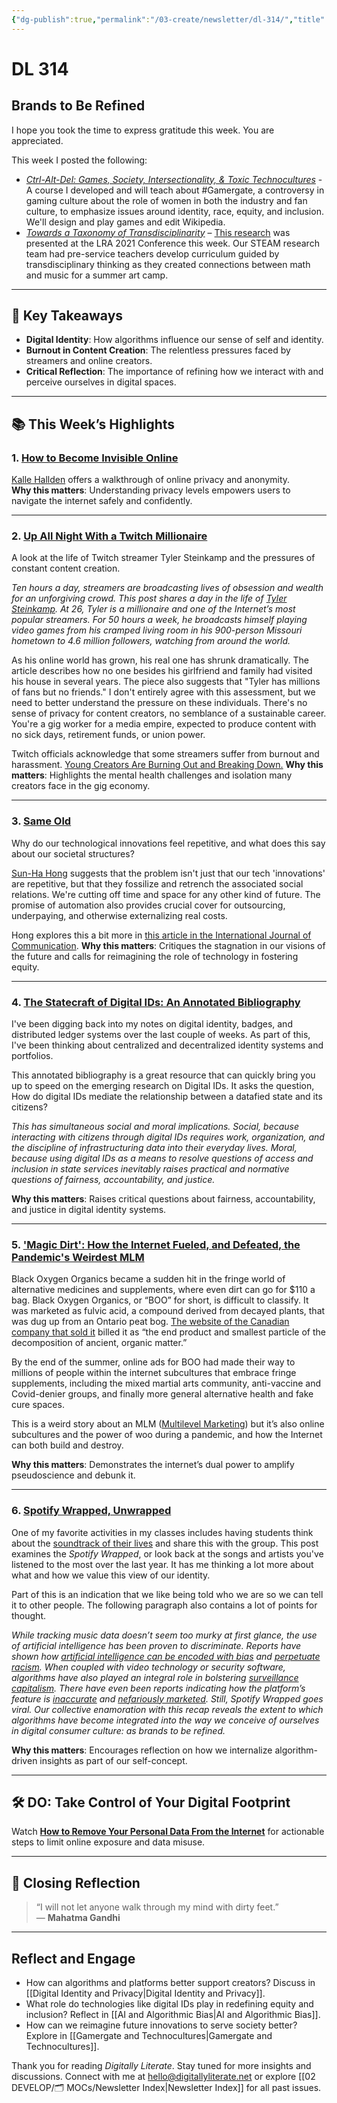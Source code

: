 ```yaml
---
{"dg-publish":true,"permalink":"/03-create/newsletter/dl-314/","title":"Brands to Be Refined","tags":["data","disinformation","education","identity","misinformation","social-media","twitch"],"created":"2021-12-05","updated":"2021-12-05"}
---
```



# DL 314

## Brands to Be Refined

I hope you took the time to express gratitude this week. You are appreciated.  

This week I posted the following:

- _[Ctrl-Alt-Del: Games, Society, Intersectionality, & Toxic Technocultures](https://wiobyrne.com/ctrl-alt-del/)_ - A course I developed and will teach about #Gamergate, a controversy in gaming culture about the role of women in both the industry and fan culture, to emphasize issues around identity, race, equity, and inclusion. We'll design and play games and edit Wikipedia.
- _[Towards a Taxonomy of Transdisciplinarity](https://docs.google.com/presentation/d/1W7X5smJ4tV7agxXwTpuphhtZOz90LTpAUk5RtcCEBeY/edit#slide=id.g35f391192_00)_ – [This research](https://docs.google.com/document/d/1IN65TBvZU_VltL5z50nlNh8BW-S5zAW4pWbTZ2FZBYQ/edit#heading=h.yrrd3q61b4bq) was presented at the LRA 2021 Conference this week. Our STEAM research team had pre-service teachers develop curriculum guided by transdisciplinary thinking as they created connections between math and music for a summer art camp.

---

## 🔖 Key Takeaways

- **Digital Identity**: How algorithms influence our sense of self and identity.  
- **Burnout in Content Creation**: The relentless pressures faced by streamers and online creators.  
- **Critical Reflection**: The importance of refining how we interact with and perceive ourselves in digital spaces.  

---

## 📚 This Week’s Highlights

### 1. **[How to Become Invisible Online](https://www.youtube.com/watch?v=S4E4yAktjug)**  
[Kalle Hallden](https://www.youtube.com/channel/UCWr0mx597DnSGLFk1WfvSkQ) offers a walkthrough of online privacy and anonymity.  
**Why this matters**: Understanding privacy levels empowers users to navigate the internet safely and confidently.

---

### 2. **[Up All Night With a Twitch Millionaire](https://www.washingtonpost.com/technology/2021-12-02/twitch-loltyler1-tyler-steinkamp/)**  
A look at the life of Twitch streamer Tyler Steinkamp and the pressures of constant content creation.  

*Ten hours a day, streamers are broadcasting lives of obsession and wealth for an unforgiving crowd. This post shares a day in the life of [Tyler Steinkamp](https://www.twitch.tv/loltyler1). At 26, Tyler is a millionaire and one of the Internet’s most popular streamers. For 50 hours a week, he broadcasts himself playing video games from his cramped living room in his 900-person Missouri hometown to 4.6 million followers, watching from around the world.*

As his online world has grown, his real one has shrunk dramatically. The article describes how no one besides his girlfriend and family had visited his house in several years. The piece also suggests that "Tyler has millions of fans but no friends." I don't entirely agree with this assessment, but we need to better understand the pressure on these individuals. There's no sense of privacy for content creators, no semblance of a sustainable career. You're a gig worker for a media empire, expected to produce content with no sick days, retirement funds, or union power.

Twitch officials acknowledge that some streamers suffer from burnout and harassment. [Young Creators Are Burning Out and Breaking Down.](https://www.nytimes.com/2021-06-08/style/creator-burnout-social-media.html)
**Why this matters**: Highlights the mental health challenges and isolation many creators face in the gig economy.

---

### 3. **[Same Old](https://reallifemag.com/same-old/)**  
Why do our technological innovations feel repetitive, and what does this say about our societal structures?  

[Sun-Ha Hong](https://sunhahong.wordpress.com/) suggests that the problem isn't just that our tech 'innovations' are repetitive, but that they fossilize and retrench the associated social relations. We're cutting off time and space for any other kind of future. The promise of automation also provides crucial cover for outsourcing, underpaying, and otherwise externalizing real costs.

Hong explores this a bit more in [this article in the International Journal of Communication](https://ijoc.org/index.php/ijoc/article/view/15697/3423).
**Why this matters**: Critiques the stagnation in our visions of the future and calls for reimagining the role of technology in fostering equity.

---

### 4. **[The Statecraft of Digital IDs: An Annotated Bibliography](https://points.datasociety.net/the-statecraft-of-digital-ids-an-annotated-bibliography-f1213963b120)**  
I've been digging back into my notes on digital identity, badges, and distributed ledger systems over the last couple of weeks. As part of this, I've been thinking about centralized and decentralized identity systems and portfolios.

This annotated bibliography is a great resource that can quickly bring you up to speed on the emerging research on Digital IDs. It asks the question, How do digital IDs mediate the relationship between a datafied state and its citizens?

_This has simultaneous social and moral implications. Social, because interacting with citizens through digital IDs requires work, organization, and the discipline of infrastructuring data into their everyday lives. Moral, because using digital IDs as a means to resolve questions of access and inclusion in state services inevitably raises practical and normative questions of fairness, accountability, and justice._

**Why this matters**: Raises critical questions about fairness, accountability, and justice in digital identity systems.

---

### 5. **['Magic Dirt': How the Internet Fueled, and Defeated, the Pandemic's Weirdest MLM](https://www.nbcnews.com/news/magic-dirt-internet-fueled-defeated-pandemics-weirdest-mlm-rcna6950)**  
Black Oxygen Organics became a sudden hit in the fringe world of alternative medicines and supplements, where even dirt can go for $110 a bag. Black Oxygen Organics, or “BOO” for short, is difficult to classify. It was marketed as fulvic acid, a compound derived from decayed plants, that was dug up from an Ontario peat bog. [The website of the Canadian company that sold it](https://archive.md/NeV6x) billed it as “the end product and smallest particle of the decomposition of ancient, organic matter.” 

By the end of the summer, online ads for BOO had made their way to millions of people within the internet subcultures that embrace fringe supplements, including the mixed martial arts community, anti-vaccine and Covid-denier groups, and finally more general alternative health and fake cure spaces. 

This is a weird story about an MLM ([Multilevel Marketing](https://en.wikipedia.org/wiki/Multi-level_marketing)) but it’s also online subcultures and the power of woo during a pandemic, and how the Internet can both build and destroy.

**Why this matters**: Demonstrates the internet’s dual power to amplify pseudoscience and debunk it.

---

### 6. **[Spotify Wrapped, Unwrapped](https://www.vox.com/culture/22814121/spotify-wrapped-2021-algorithm-data-privacy)**  
One of my favorite activities in my classes includes having students think about the [soundtrack of their lives](https://wiobyrne.com/soundtrack-of-your-life/) and share this with the group. This post examines the _Spotify Wrapped_, or look back at the songs and artists you've listened to the most over the last year. It has me thinking a lot more about what and how we value this view of our identity.

Part of this is an indication that we like being told who we are so we can tell it to other people. The following paragraph also contains a lot of points for thought.

_While tracking music data doesn’t seem too murky at first glance, the use of artificial intelligence has been proven to discriminate. Reports have shown how [artificial intelligence can be encoded with bias](https://www.nytimes.com/2015-07-10/upshot/when-algorithms-discriminate.html) and [perpetuate racism](https://www.vox.com/2018-04-03/17168256/google-racism-algorithms-technology). When coupled with video technology or security software, algorithms have also played an integral role in bolstering [surveillance capitalism](https://www.theverge.com/2018-01-23/16907238/artificial-intelligence-surveillance-cameras-security). There have even been reports indicating how the platform’s feature is [inaccurate](https://lifehacker.com/why-your-spotify-wrapped-recap-has-songs-youve-never-li-1840239030) and [nefariously marketed](https://www.vanityfair.com/style/2019/12/spotify-wrapped-2019-algorithm). Still, Spotify Wrapped goes viral. Our collective enamoration with this recap reveals the extent to which algorithms have become integrated into the way we conceive of ourselves in digital consumer culture: as brands to be refined._

**Why this matters**: Encourages reflection on how we internalize algorithm-driven insights as part of our self-concept.

---

## 🛠️ DO: Take Control of Your Digital Footprint  

Watch **[How to Remove Your Personal Data From the Internet](https://www.youtube.com/watch?v=Qx60rSWtgio)** for actionable steps to limit online exposure and data misuse.

---

## 🌟 Closing Reflection

> “I will not let anyone walk through my mind with dirty feet.”  
> — **Mahatma Gandhi**

---

## Reflect and Engage  

- How can algorithms and platforms better support creators? Discuss in [[Digital Identity and Privacy\|Digital Identity and Privacy]].  
- What role do technologies like digital IDs play in redefining equity and inclusion? Reflect in [[AI and Algorithmic Bias\|AI and Algorithmic Bias]].  
- How can we reimagine future innovations to serve society better? Explore in [[Gamergate and Technocultures\|Gamergate and Technocultures]].  

Thank you for reading _Digitally Literate_. Stay tuned for more insights and discussions. Connect with me at [hello@digitallyliterate.net](mailto:hello@digitallyliterate.net) or explore [[02 DEVELOP/🗂️ MOCs/Newsletter Index\|Newsletter Index]] for all past issues.
